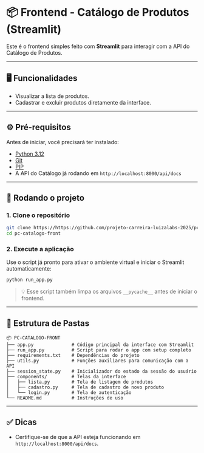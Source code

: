 # 📦 Frontend - Catálogo de Produtos (Streamlit)

Este é o frontend simples feito com **Streamlit** para interagir com a API do Catálogo de Produtos.

---

## 🖥️ Funcionalidades

- Visualizar a lista de produtos.
- Cadastrar e excluir produtos diretamente da interface.

---

## ⚙️ Pré-requisitos

Antes de iniciar, você precisará ter instalado:

- [Python 3.12](https://www.python.org/downloads/)
- [Git](https://git-scm.com/)
- [PIP](https://pip.pypa.io/)
- A API do Catálogo já rodando em `http://localhost:8000/api/docs`

---

## 🚀 Rodando o projeto

### 1. Clone o repositório

```bash
git clone https://https://github.com/projeto-carreira-luizalabs-2025/pc-catalogo.git
cd pc-catalogo-front
```

### 2. Execute a aplicação

Use o script já pronto para ativar o ambiente virtual e iniciar o Streamlit automaticamente:

```bash
python run_app.py
```

> 💡 Esse script também limpa os arquivos `__pycache__` antes de iniciar o frontend.

---

## 📁 Estrutura de Pastas

```
📦 PC-CATALOGO-FRONT
├── app.py              # Código principal da interface com Streamlit
├── run_app.py          # Script para rodar o app com setup completo
├── requirements.txt    # Dependências do projeto
├── utils.py            # Funções auxiliares para comunicação com a API
├── session_state.py    # Inicializador do estado da sessão do usuário
├── components/         # Telas da interface
│   ├── lista.py        # Tela de listagem de produtos
│   ├── cadastro.py     # Tela de cadastro de novo produto
│   └── login.py        # Tela de autenticação
└── README.md           # Instruções de uso
```

---

## ✅ Dicas

- Certifique-se de que a API esteja funcionando em `http://localhost:8000/api/docs`.
